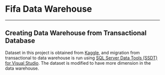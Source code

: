 # Fifa Data Warehouse 

---

## Creating Data Warehouse from Transactional Database

Dataset in this project is obtained from [Kaggle](https://www.kaggle.com/hugomathien/soccer), and migration from transactional to data warehouse is run using [SQL Server Data Tools (SSDT) for Visual Studio](https://docs.microsoft.com/en-us/sql/ssdt/download-sql-server-data-tools-ssdt?view=sql-server-ver15). The dataset is modified to have more dimension in the data warehouse.
